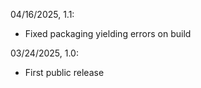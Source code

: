 04/16/2025, 1.1:
 - Fixed packaging yielding errors on build

03/24/2025, 1.0:
 - First public release
